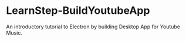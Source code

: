 # LearnStep-BuildYoutubeApp
An introductory tutorial to Electron by building Desktop App for Youtube Music.
